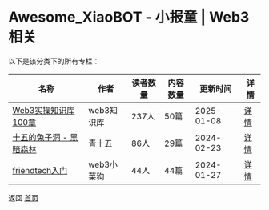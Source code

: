 # Awesome_XiaoBOT - 小报童 | Web3相关

以下是该分类下的所有专栏：

| 名称 | 作者 | 读者数量 | 内容数量 | 更新时间 | 详情 |
|------|------|----------|----------|----------|------|
| [Web3实操知识库100章](https://xiaobot.net/p/brc20?refer=0b133df9-27dc-423b-8101-639049001c13) | web3知识库 | 237人 | 50篇 |  2025-01-08 | [详情](data/brc20.md) |
| [十五的兔子洞 - 黑暗森林](https://xiaobot.net/p/shiwu?refer=0b133df9-27dc-423b-8101-639049001c13) | 青十五 | 86人 | 29篇 |  2024-02-23 | [详情](data/shiwu.md) |
| [friendtech入门](https://xiaobot.net/p/abc123?refer=0b133df9-27dc-423b-8101-639049001c13) | web3小菜狗 | 44人 | 44篇 |  2024-01-27 | [详情](data/abc123.md) |


返回 [首页](../README.md)
